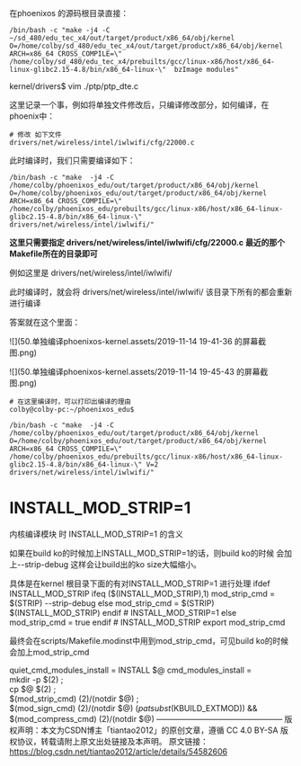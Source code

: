 

在phoenixos 的源码根目录直接：

```shell
/bin/bash -c "make -j4 -C ~/sd_480/edu_tec_x4/out/target/product/x86_64/obj/kernel O=/home/colby/sd_480/edu_tec_x4/out/target/product/x86_64/obj/kernel ARCH=x86_64 CROSS_COMPILE=\" /home/colby/sd_480/edu_tec_x4/prebuilts/gcc/linux-x86/host/x86_64-linux-glibc2.15-4.8/bin/x86_64-linux-\"  bzImage modules"
```







kernel/drivers$ vim ./ptp/ptp_dte.c





这里记录一个事，例如将单独文件修改后，只编译修改部分，如何编译，在phoenix中：

```shell
# 修改 如下文件
drivers/net/wireless/intel/iwlwifi/cfg/22000.c
```



此时编译时，我们只需要编译如下：

```shell
/bin/bash -c "make  -j4 -C /home/colby/phoenixos_edu/out/target/product/x86_64/obj/kernel  O=/home/colby/phoenixos_edu/out/target/product/x86_64/obj/kernel ARCH=x86_64 CROSS_COMPILE=\" /home/colby/phoenixos_edu/prebuilts/gcc/linux-x86/host/x86_64-linux-glibc2.15-4.8/bin/x86_64-linux-\"  drivers/net/wireless/intel/iwlwifi/"
```

**这里只需要指定  drivers/net/wireless/intel/iwlwifi/cfg/22000.c 最近的那个 Makefile所在的目录即可**

例如这里是  drivers/net/wireless/intel/iwlwifi/

此时编译时，就会将 drivers/net/wireless/intel/iwlwifi/ 该目录下所有的都会重新进行编译





答案就在这个里面：

![](50.单独编译phoenixos-kernel.assets/2019-11-14 19-41-36 的屏幕截图.png)

![](50.单独编译phoenixos-kernel.assets/2019-11-14 19-45-43 的屏幕截图.png)





```shell
# 在这里编译时，可以打印出编译的理由
colby@colby-pc:~/phoenixos_edu$

/bin/bash -c "make  -j4 -C /home/colby/phoenixos_edu/out/target/product/x86_64/obj/kernel  O=/home/colby/phoenixos_edu/out/target/product/x86_64/obj/kernel ARCH=x86_64 CROSS_COMPILE=\" /home/colby/phoenixos_edu/prebuilts/gcc/linux-x86/host/x86_64-linux-glibc2.15-4.8/bin/x86_64-linux-\" V=2  drivers/net/wireless/intel/iwlwifi/"
```



# INSTALL_MOD_STRIP=1

内核编译模块 时  INSTALL_MOD_STRIP=1 的含义

如果在build ko的时候加上INSTALL_MOD_STRIP=1的话，则build ko的时候
会加上--strip-debug 这样会让build出的ko size大幅缩小。

具体是在kernel 根目录下面的有对INSTALL_MOD_STRIP=1 进行处理
ifdef INSTALL_MOD_STRIP
ifeq ($(INSTALL_MOD_STRIP),1)
mod_strip_cmd = $(STRIP) --strip-debug
else
mod_strip_cmd = $(STRIP) $(INSTALL_MOD_STRIP)
endif # INSTALL_MOD_STRIP=1
else
mod_strip_cmd = true
endif # INSTALL_MOD_STRIP
export mod_strip_cmd

最终会在scripts/Makefile.modinst中用到mod_strip_cmd，可见build ko的时候会加上mod_strip_cmd

quiet_cmd_modules_install = INSTALL $@
      cmd_modules_install = \
    mkdir -p $(2) ; \
    cp $@ $(2) ; \
    $(mod_strip_cmd) $(2)/$(notdir $@) ; \
    $(mod_sign_cmd) $(2)/$(notdir $@) $(patsubst %,|| true,$(KBUILD_EXTMOD)) && \
$(mod_compress_cmd) $(2)/$(notdir $@) 
————————————————
版权声明：本文为CSDN博主「tiantao2012」的原创文章，遵循 CC 4.0 BY-SA 版权协议，转载请附上原文出处链接及本声明。
原文链接：https://blog.csdn.net/tiantao2012/article/details/54582606

